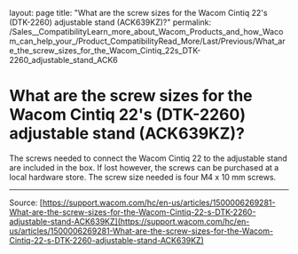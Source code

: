 layout: page
title: "What are the screw sizes for the Wacom Cintiq 22's (DTK-2260) adjustable stand (ACK639KZ)?"
permalink: /Sales__CompatibilityLearn_more_about_Wacom_Products_and_how_Wacom_can_help_your_/Product_CompatibilityRead_More/Last/Previous/What_are_the_screw_sizes_for_the_Wacom_Cintiq_22s_DTK-2260_adjustable_stand_ACK6

# What are the screw sizes for the Wacom Cintiq 22's (DTK-2260) adjustable stand (ACK639KZ)?

The screws needed to connect the Wacom Cintiq 22 to the adjustable stand are included in the box. If lost however, the screws can be purchased at a local hardware store. The screw size needed is four M4 x 10 mm screws.

---
Source: [https://support.wacom.com/hc/en-us/articles/1500006269281-What-are-the-screw-sizes-for-the-Wacom-Cintiq-22-s-DTK-2260-adjustable-stand-ACK639KZ](https://support.wacom.com/hc/en-us/articles/1500006269281-What-are-the-screw-sizes-for-the-Wacom-Cintiq-22-s-DTK-2260-adjustable-stand-ACK639KZ)
